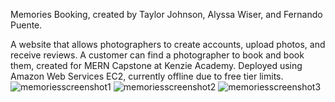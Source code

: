 Memories Booking, created by Taylor Johnson, Alyssa Wiser, and Fernando Puente.


A website that allows photographers to create accounts, upload photos, and receive reviews. A customer can find a photographer to book and book them, created for MERN Capstone at Kenzie Academy.
Deployed using Amazon Web Services EC2, currently offline due to free tier limits.
![memoriesscreenshot1](https://github.com/taylorjohnsondev/Memories-Booking/assets/110127733/451260d5-2075-4c4d-8e46-f7cd220a0603)
![memoriesscreenshot2](https://github.com/taylorjohnsondev/Memories-Booking/assets/110127733/2682928a-9487-4ca5-879b-e68bb0a71541)
![memoriesscreenshot3](https://github.com/taylorjohnsondev/Memories-Booking/assets/110127733/5227da52-5fe5-43e7-9a16-a1cf06dd9b57)
